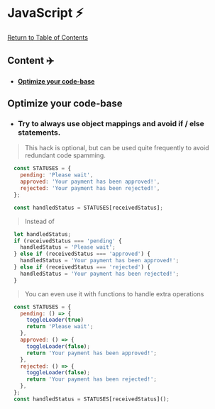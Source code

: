 # JavaScript ⚡

[Return to Table of Contents](../README.md)

## Content ✈️ 

  - [**Optimize your code-base**](#optimize-your-code-base)

## **Optimize your code-base**

- ### Try to always use object mappings and avoid if / else statements.

> This hack is optional, but can be used quite frequently to avoid redundant code spamming.

```javascript
  const STATUSES = {
    pending: 'Please wait',
    approved: 'Your payment has been approved!',
    rejected: 'Your payment has been rejected!',
  };

  const handledStatus = STATUSES[receivedStatus];
```
> Instead of

```javascript
  let handledStatus;
  if (receivedStatus === 'pending' {
    handledStatus = 'Please wait';
  } else if (receivedStatus === 'approved') {
    handledStatus = 'Your payment has been approved!';
  } else if (receivedStatus === 'rejected') {
    handledStatus = 'Your payment has been rejected!';
  }
```
> You can even use it with functions to handle extra operations

```javascript
  const STATUSES = {
    pending: () => {
      toggleLoader(true)
      return 'Please wait';
    },
    approved: () => {
      toggleLoader(false);
      return 'Your payment has been approved!';
    },
    rejected: () => {
      toggleLoader(false);
      return 'Your payment has been rejected!';
    },
  };
  const handledStatus = STATUSES[receivedStatus]();
```
